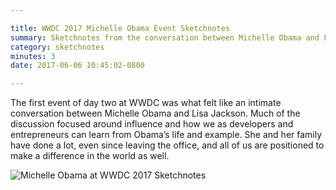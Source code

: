 ```yaml
---

title: WWDC 2017 Michelle Obama Event Sketchnotes
summary: Sketchnotes from the conversation between Michelle Obama and Lisa Jackson
category: sketchnotes
minutes: 3
date: 2017-06-06 10:45:02-0800

---
```


The first event of day two at WWDC was what felt like an intimate conversation between Michelle Obama and Lisa Jackson. Much of the discussion focused around influence and how we as developers and entrepreneurs can learn from Obama’s life and example. She and her family have done a lot, even since leaving the office, and all of us are positioned to make a difference in the world as well.

![Michelle Obama at WWDC 2017 Sketchnotes](/images/sketchnotes/wwdc-2017/wwdc-2017-michelle-obama-sketchnotes.jpg)
